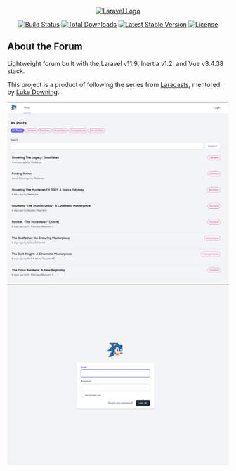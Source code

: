 <p align="center"><a href="https://laravel.com" target="_blank"><img src="https://raw.githubusercontent.com/laravel/art/master/logo-lockup/5%20SVG/2%20CMYK/1%20Full%20Color/laravel-logolockup-cmyk-red.svg" width="400" alt="Laravel Logo"></a></p>

<p align="center">
<a href="https://github.com/laravel/framework/actions"><img src="https://github.com/laravel/framework/workflows/tests/badge.svg" alt="Build Status"></a>
<a href="https://packagist.org/packages/laravel/framework"><img src="https://img.shields.io/packagist/dt/laravel/framework" alt="Total Downloads"></a>
<a href="https://packagist.org/packages/laravel/framework"><img src="https://img.shields.io/packagist/v/laravel/framework" alt="Latest Stable Version"></a>
<a href="https://packagist.org/packages/laravel/framework"><img src="https://img.shields.io/packagist/l/laravel/framework" alt="License"></a>
</p>

## About the Forum
Lightweight forum built with the Laravel v11.9, Inertia v1.2, and Vue v3.4.38 stack.

This project is a product of following the series from <a href="https://laracasts.com/series/build-a-forum-with-laravel">Laracasts</a>, mentored by <a href="https://github.com/lukeraymonddowning">Luke Downing</a>.

![Index Image](./public/images/index.png)
![Login Image](./public/images/login.png)
